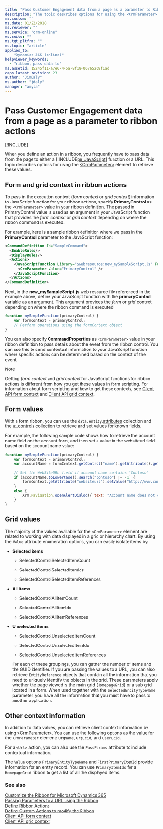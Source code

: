 ```yaml
---
title: "Pass Customer Engagement data from a page as a parameter to Ribbon actions (Developer Guide for Dynamics 365 Customer Engagement) | MicrosoftDocs"
description: "The topic describes options for using the <CrmParameter> element to retrieve these values. "
ms.custom: ""
ms.date: 01/22/2018
ms.reviewer: ""
ms.service: "crm-online"
ms.suite: ""
ms.tgt_pltfrm: ""
ms.topic: "article"
applies_to: 
  - "Dynamics 365 (online)"
helpviewer_keywords: 
  - "ribbon, pass data to"
ms.assetid: 15245f11-a7e6-445a-8f18-06765268f1ad
caps.latest.revision: 23
author: "JimDaly"
ms.author: "jdaly"
manager: "amyla"
---
```

# Pass Customer Engagement data from a page as a parameter to ribbon actions

[!INCLUDE[](../../includes/cc_applies_to_update_9_0_0.md)]

When you define an action in a ribbon, you frequently have to pass data from the page to either a [!INCLUDE[pn_JavaScript](../../includes/pn-javascript.md)] function or a URL. This topic describes options for using the [\<CrmParameter\>](https://msdn.microsoft.com/library/gg309332.aspx) element to retrieve these values.

## Form and grid context in ribbon actions

To pass in the execution context (*form context* or *grid context*) information to JavaScript function for your ribbon actions, specify **PrimaryControl** as the `<CrmParameter>` value in your ribbon definition. The passed in PrimaryControl value is used as an argument in your JavaScript function that provides the *form context* or *grid context* depending on where the ribbon command is executed. 

For example, here is a sample ribbon definition where we pass in the **PrimaryControl** parameter to the JavaScript function:

```xml
<CommandDefinition Id="SampleCommand">
  <EnableRules/>
  <DisplayRules/>
  <Actions>
    <JavaScriptFunction Library="$webresource:new_mySampleScript.js" FunctionName="mySampleFunction">
      <CrmParameter Value="PrimaryControl" />
    </JavaScriptFunction>
  </Actions>
</CommandDefinition>
```

Next, in the **new_mySampleScript.js** web resource file referenced in the example above, define your JavaScript function with the **primaryControl** variable as an argument. This argument provides the *form* or *grid* context depending on where the ribbon command is executed:

```JavaScript
function mySampleFunction(primaryControl) {
    var formContext = primaryControl;
    // Perform operations using the formContext object
}
```

You can also specify **CommandProperties** as `<CrmParameter>` value in your ribbon definition to pass details about the event from the ribbon control. You can use this to send contextual information to your JavaScript function where specific actions can be determined based on the context of the event.

> [!NOTE]
> Getting *form context* and *grid context* for JavaScript functions for ribbon actions is different from how you get these values in form scripting. For information about form scripting and how to get these contexts, see [Client API form context](../clientapi/clientapi-form-context.md) and [Client API grid context](../clientapi/clientapi-grid-context.md).

## Form values

With a form ribbon, you can use the `data.entity`.[attributes](../clientapi/reference/attributes.md) collection and the `ui`.[controls](../clientapi/reference/controls.md) collection to retrieve and set values for known fields. 

For example, the following sample code shows how to retrieve the account name field on the account form, and then set a value in the websiteurl field based on the account name value:

```JavaScript
function mySampleFunction(primaryControl) {
    var formContext = primaryControl;    
    var accountName = formContext.getControl("name").getAttribute().getValue();    

    // Set the WebSiteURL field if account name contains "Contoso"
    if (accountName.toLowerCase().search("contoso") != -1) {
        formContext.getAttribute("websiteurl").setValue("http://www.contoso.com");
    }
    else {
        Xrm.Navigation.openAlertDialog({ text: "Account name does not contain 'Contoso'." });
    }
}
```

  
## Grid values  
 The majority of the values available for the `<CrmParameter>` element are related to working with data displayed in a grid or hierarchy chart. By using the `Value` attribute enumeration options, you can easily isolate items by:  
  
- **Selected items**  
  
    -   SelectedControlSelectedItemCount  
  
    -   SelectedControlSelectedItemIds  
  
    -   SelectedControlSelectedItemReferences  
  
- **All items**  
  
    -   SelectedControlAllItemCount  
  
    -   SelectedControlAllItemIds  
  
    -   SelectedControlAllItemReferences  
  
- **Unselected items**  
  
    -   SelectedControlUnselectedItemCount  
  
    -   SelectedControlUnselectedItemIds  
  
    -   SelectedControlUnselectedItemReferences  
  
  For each of these groupings, you can gather the number of items and the GUID identifier. If you are passing the values to a URL, you can also retrieve `EntityReference` objects that contain all the information that you need to uniquely identify the objects in the grid. These parameters apply whether the page viewed is the main grid (`HomepageGrid`) or a sub grid located in a form. When used together with the `SelectedEntityTypeName` parameter, you have all the information that you must have to pass to another application.  
  
 
  
## Other context information  
 In addition to data values, you can retrieve client context information by using [\<CrmParameter\>](https://msdn.microsoft.com/library/gg309332.aspx).  You can use the following options as the value for the `CrmParameter` element: `OrgName`, `OrgLcid`, and `UserLcid`.
 
 For a `<Url>` action, you can also use the `PassParams` attribute to include contextual information.  
  
 The `Value` options `PrimaryEntityTypeName` and `FirstPrimaryItemId` provide information for an entity record. You can use `PrimaryItemIds` for a `HomepageGrid` ribbon to get a list of all the displayed items.
  
### See also  
 [Customize the Ribbon for Microsoft Dynamics 365](customize-commands-ribbon.md)   
 [Passing Parameters to a URL using the Ribbon](pass-parameters-url-by-using-ribbon.md)    
 [Define Ribbon Actions](define-ribbon-actions.md)   
 [Define Custom Actions to modify the Ribbon](define-custom-actions-modify-ribbon.md)<br>
 [Client API form context](../clientapi/clientapi-form-context.md)<br>
 [Client API grid context](../clientapi/clientapi-grid-context.md)<br>
 
